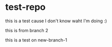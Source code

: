 # test-repo
this is a test
cause I don't know waht I'm doing :)

this is from branch 2

this is  a test on new-branch-1

